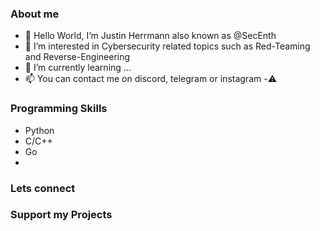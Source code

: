 ### About me
- 👋 Hello World, I’m Justin Herrmann also known as @SecEnth 
- 👀 I’m interested in Cybersecurity related topics such as Red-Teaming and Reverse-Engineering 
- 🌱 I’m currently learning ...
- 📫 You can contact me on discord, telegram or instagram
-⚠️

### Programming Skills
- Python
- C/C++
- Go
- 
### Lets connect



### Support my Projects
